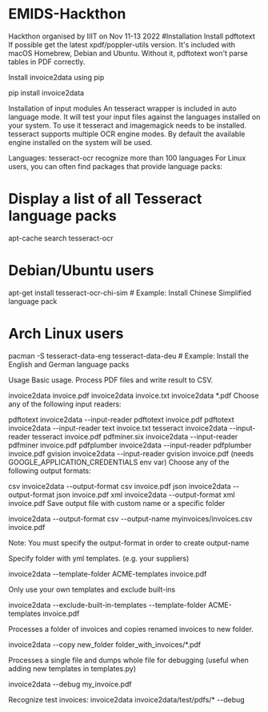 # EMIDS-Hackthon
Hackthon organised by IIIT on Nov 11-13 2022
#Installation
Install pdftotext
If possible get the latest xpdf/poppler-utils version. It's included with macOS Homebrew, Debian and Ubuntu. Without it, pdftotext won't parse tables in PDF correctly.

Install invoice2data using pip

pip install invoice2data

Installation of input modules
An tesseract wrapper is included in auto language mode. It will test your input files against the languages installed on your system. To use it tesseract and imagemagick needs to be installed. tesseract supports multiple OCR engine modes. By default the available engine installed on the system will be used.

Languages: tesseract-ocr recognize more than 100 languages For Linux users, you can often find packages that provide language packs:

# Display a list of all Tesseract language packs
apt-cache search tesseract-ocr

# Debian/Ubuntu users
apt-get install tesseract-ocr-chi-sim  # Example: Install Chinese Simplified language pack

# Arch Linux users
pacman -S tesseract-data-eng tesseract-data-deu # Example: Install the English and German language packs

Usage
Basic usage. Process PDF files and write result to CSV.

invoice2data invoice.pdf
invoice2data invoice.txt
invoice2data *.pdf
Choose any of the following input readers:

pdftotext invoice2data --input-reader pdftotext invoice.pdf
pdftotext invoice2data --input-reader text invoice.txt
tesseract invoice2data --input-reader tesseract invoice.pdf
pdfminer.six invoice2data --input-reader pdfminer invoice.pdf
pdfplumber invoice2data --input-reader pdfplumber invoice.pdf
gvision invoice2data --input-reader gvision invoice.pdf (needs GOOGLE_APPLICATION_CREDENTIALS env var)
Choose any of the following output formats:

csv invoice2data --output-format csv invoice.pdf
json invoice2data --output-format json invoice.pdf
xml invoice2data --output-format xml invoice.pdf
Save output file with custom name or a specific folder

invoice2data --output-format csv --output-name myinvoices/invoices.csv invoice.pdf

Note: You must specify the output-format in order to create output-name

Specify folder with yml templates. (e.g. your suppliers)

invoice2data --template-folder ACME-templates invoice.pdf

Only use your own templates and exclude built-ins

invoice2data --exclude-built-in-templates --template-folder ACME-templates invoice.pdf

Processes a folder of invoices and copies renamed invoices to new folder.

invoice2data --copy new_folder folder_with_invoices/*.pdf

Processes a single file and dumps whole file for debugging (useful when adding new templates in templates.py)

invoice2data --debug my_invoice.pdf

Recognize test invoices: invoice2data invoice2data/test/pdfs/* --debug
